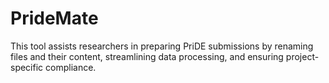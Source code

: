# PrideMate
This tool assists researchers in preparing PriDE submissions by renaming files and their content, streamlining data processing, and ensuring project-specific compliance.
